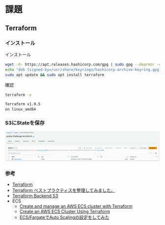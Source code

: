 # 課題

## Terraform

### インストール

インストール

```sh
wget -O- https://apt.releases.hashicorp.com/gpg | sudo gpg --dearmor -o /usr/share/keyrings/hashicorp-archive-keyring.gpg
echo "deb [signed-by=/usr/share/keyrings/hashicorp-archive-keyring.gpg] https://apt.releases.hashicorp.com $(lsb_release -cs) main" | sudo tee /etc/apt/sources.list.d/hashicorp.list
sudo apt update && sudo apt install terraform
```

確認

```sh
terraform -v
```

```sh
Terraform v1.9.5
on linux_amd64
```

### S3にStateを保存

![s3-state](./images/s3-state.png)

### 参考

- [Terraform](https://developer.hashicorp.com/terraform)
- [Terraform ベストプラクティスを整理してみました。](https://dev.classmethod.jp/articles/terraform-bset-practice-jp/)
- [Terraform Backend S3](https://developer.hashicorp.com/terraform/language/backend/s3)
- ECS
  - [Create and manage an AWS ECS cluster with Terraform](https://www.architect.io/blog/2021-03-30/create-and-manage-an-aws-ecs-cluster-with-terraform/)
  - [Create an AWS ECS Cluster Using Terraform](https://dev.to/thnery/create-an-aws-ecs-cluster-using-terraform-g80)
  - [ECS/FargateでAuto Scalingの設定をしてみた](https://blog.adachin.me/archives/47303)
